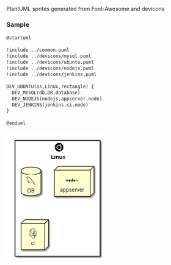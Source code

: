 PlantUML sprites generated from Font-Awesome and devicons

### Sample

	@startuml

	!include ../common.puml
	!include ../devicons/mysql.puml
	!include ../devicons/ubuntu.puml
	!include ../devicons/nodejs.puml
	!include ../devicons/jenkins.puml

	DEV_UBUNTU(os,Linux,rectangle) {
	  DEV_MYSQL(db,DB,database)
	  DEV_NODEJS(nodejs,appserver,node)
	  DEV_JENKINS(jenkins,ci,node)
	}

	@enduml

![example](examples/sample.png)




